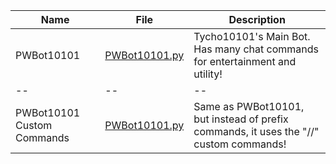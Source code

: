 | Name | File |Description|
|--|--|--|
|PWBot10101|[PWBot10101.py](/examples/PWBot10101.py)|Tycho10101's Main Bot. Has many chat commands for entertainment and utility!|
|--|--|--|
|PWBot10101 Custom Commands|[PWBot10101.py](/examples/PWBot10101_Custom_Commands.py)|Same as PWBot10101, but instead of prefix commands, it uses the "//" custom commands!|
